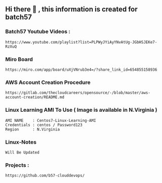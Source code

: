 ## Hi there 👋 , this information is created for batch57

### Batch57 Youtube Videos :

```
https://www.youtube.com/playlist?list=PLPWyJYiAyYNvAtUg-JGbHSJEKe7-RzXuQ
```

### Miro Board
```
https://miro.com/app/board/uXjVNrub3e4=/?share_link_id=654855158936
```

### AWS Account Creation Procedure 

```
https://gitlab.com/thecloudcareers/opensource/-/blob/master/aws-account-creation/README.md
```

### Linux Learning AMI To Use ( Image is available in N.Virginia )

```
AMI NAME    : Centos7-Linux-Learning-AMI
Credentials : centos / Password123 
Region      : N.Virginia
```

### Linux-Notes

```
Will Be Updated
```


### Projects :
```
https://github.com/b57-clouddevops/
```
